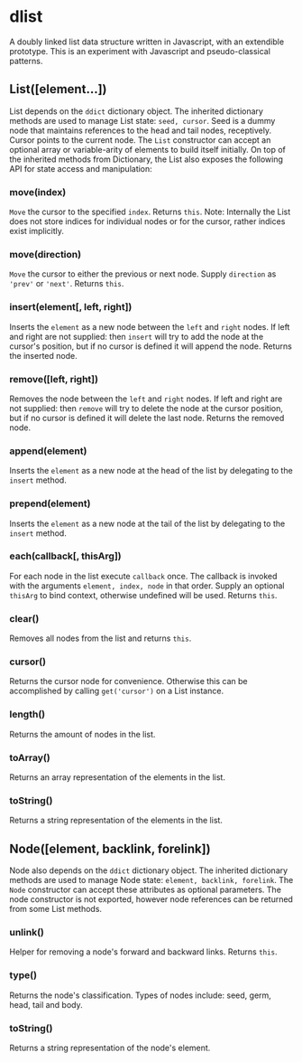 dlist
=====

A doubly linked list data structure written in Javascript, with an extendible prototype. This is an experiment with Javascript and pseudo-classical patterns.
  
List([element...])
---
List depends on the `ddict` dictionary object. The inherited dictionary methods are used to manage List state: `seed, cursor`. Seed is a dummy node that maintains references to the head and tail nodes, receptively. Cursor points to the current node. The `List` constructor can accept an optional array or variable-arity of elements to build itself initially. On top of the inherited methods from Dictionary, the List also exposes the following API for state access and manipulation:

### move(index)
  `Move` the cursor to the specified `index`. Returns `this`. Note: Internally the List does not store indices for individual nodes or for the cursor, rather indices exist implicitly.
  
### move(direction)
  `Move` the cursor to either the previous or next node. Supply `direction` as `'prev'` or `'next'`. Returns `this`.
  
### insert(element[, left, right])
  Inserts the `element` as a new node between the `left` and `right` nodes. If left and right are not supplied: then `insert` will try to add the node at the cursor's position, but if no cursor is defined it will append the node. Returns the inserted node.
  
### remove([left, right])
  Removes the node between the `left` and `right` nodes. If left and right are not supplied: then `remove` will try to delete the node at the cursor position, but if no cursor is defined it will delete the last node. Returns the removed node.
  
### append(element)
  Inserts the `element` as a new node at the head of the list by delegating to the `insert` method.
  
### prepend(element)
  Inserts the `element` as a new node at the tail of the list by delegating to the `insert` method.
  
### each(callback[, thisArg])
  For each node in the list execute `callback` once. The callback is invoked with the arguments `element, index, node` in that order. Supply an optional `thisArg` to bind context, otherwise undefined will be used. Returns `this`.
  
### clear()
  Removes all nodes from the list and returns `this`.

### cursor()
  Returns the cursor node for convenience. Otherwise this can be accomplished by calling `get('cursor')` on a List instance.
  
### length()
  Returns the amount of nodes in the list.

### toArray()
  Returns an array representation of the elements in the list.

### toString()
  Returns a string representation of the elements in the list.
  
Node([element, backlink, forelink])
---
Node also depends on the `ddict` dictionary object. The inherited dictionary methods are used to manage Node state: `element, backlink, forelink`. The `Node` constructor can accept these attributes as optional parameters. The node constructor is not exported, however node references can be returned from some List methods.

### unlink()
  Helper for removing a node's forward and backward links. Returns `this`.

### type()
  Returns the node's classification. Types of nodes include: seed, germ, head, tail and body.

### toString()
  Returns a string representation of the node's element.